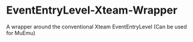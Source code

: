 # EventEntryLevel-Xteam-Wrapper
A wrapper around the conventional Xteam EventEntryLevel (Can be used for MuEmu)
